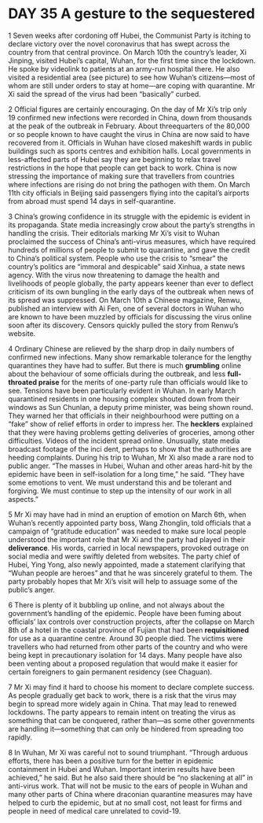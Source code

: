 # DAY 35 A gesture to the sequestered
1 Seven weeks after cordoning off Hubei, the Communist Party is itching to declare victory over the novel coronavirus that has swept across the country from that central province. On March 10th the country’s leader, Xi Jinping, visited Hubei’s capital, Wuhan, for the first time since the lockdown. He spoke by videolink to patients at an army-run hospital there. He also visited a residential area (see picture) to see how Wuhan’s citizens—most of whom are still under orders to stay at home—are coping with quarantine. Mr Xi said the spread of
the virus had been “basically” curbed.

2 Official figures are certainly encouraging. On the day of Mr Xi’s trip only 19 confirmed new infections were recorded in China, down from thousands at the peak of the outbreak in February. About threequarters of the 80,000 or so people known to have caught the virus in China are now said to have recovered from it. Officials in Wuhan have closed makeshift wards in public buildings such as sports centres and
exhibition halls. Local governments in less-affected parts of Hubei say they are beginning to relax travel restrictions in the hope that people can get back to work. China is now stressing the importance of making sure that travellers from countries where infections are rising do not bring the pathogen with them. On March 11th city officials in Beijing said passengers flying into the capital’s airports from abroad must
spend 14 days in self-quarantine.

3 China’s growing confidence in its struggle with the epidemic is evident in its propaganda. State media increasingly crow
about the party’s strengths in handling the crisis. Their editorials marking Mr Xi’s visit to Wuhan proclaimed the success of China’s anti-virus measures, which have required hundreds of millions of people to
submit to quarantine, and gave the credit to China’s political system. People who use the crisis to “smear” the country’s politics are “immoral and despicable” said Xinhua, a state news agency. With the virus now
threatening to damage the health and livelihoods of people globally, the party appears keener than ever to deflect criticism of its own bungling in the early days of the outbreak when news of its spread was suppressed. On March 10th a Chinese magazine, Renwu, published an interview with Ai Fen, one of several doctors in Wuhan who are known to have been muzzled by officials for discussing the virus online
soon after its discovery. Censors quickly pulled the story from Renwu’s website.

4 Ordinary Chinese are relieved by the sharp drop in daily numbers of confirmed new infections. Many show remarkable tolerance for the lengthy quarantines they have had to suffer. But there is much
**grumbling** online about the behaviour of some officials during the outbreak, and less **full-throated praise** for the merits of
one-party rule than officials would like to see. Tensions have been particularly evident in Wuhan. In early March quarantined
residents in one housing complex shouted down from their windows as Sun Chunlan, a deputy prime minister, was being shown
round. They warned her that officials in their neighbourhood were putting on a “fake” show of relief efforts in order to impress her. The **hecklers** explained that they were having problems getting deliveries of
groceries, among other difficulties. Videos of the incident spread online. Unusually, state media broadcast footage of the inci
dent, perhaps to show that the authorities are heeding complaints. During his trip to Wuhan, Mr Xi also made a rare nod to public anger. “The masses in Hubei, Wuhan and other areas hard-hit by the epidemic
have been in self-isolation for a long time,” he said. “They have some emotions to vent. We must understand this and be tolerant
and forgiving. We must continue to step up the intensity of our work in all aspects.”

5 Mr Xi may have had in mind an eruption of emotion on March 6th, when Wuhan’s recently appointed party boss, Wang Zhonglin, told officials that a campaign of “gratitude education” was needed to make
sure local people understood the important role that Mr Xi and the party had played in their **deliverance**. His words, carried in local newspapers, provoked outrage on social media and were swiftly deleted
from websites. The party chief of Hubei, Ying Yong, also newly appointed, made a statement clarifying that “Wuhan people
are heroes” and that he was sincerely grateful to them. The party probably hopes that Mr Xi’s visit will help to assuage some of
the public’s anger.

6 There is plenty of it bubbling up online, and not always about the government’s handling of the epidemic. People have
been fuming about officials’ lax controls over construction projects, after the collapse on March 8th of a hotel in the coastal
province of Fujian that had been **requisitioned** for use as a quarantine centre. Around 30 people died. The victims were travellers who had returned from other parts of the country and who were being
kept in precautionary isolation for 14 days. Many people have also been venting about a proposed regulation that would make it
easier for certain foreigners to gain permanent residency (see Chaguan).

7 Mr Xi may find it hard to choose his moment to declare complete success. As people gradually get back to work, there is a risk that the virus may begin to spread more widely again in China. That may lead
to renewed lockdowns. The party appears to remain intent on treating the virus as something that can be conquered, rather
than—as some other governments are handling it—something that can only be hindered from spreading too rapidly.

8 In Wuhan, Mr Xi was careful not to sound triumphant. “Through arduous efforts, there has been a positive turn for the better in epidemic containment in Hubei and Wuhan. Important interim results have been achieved,” he said. But he also said there should be “no slackening at all” in anti-virus work. That will not be music to the ears of people in Wuhan and many other parts of China where draconian quarantine measures may have helped to curb the epidemic, but at no small cost, not least for firms and people in need of medical care unrelated to covid-19.

